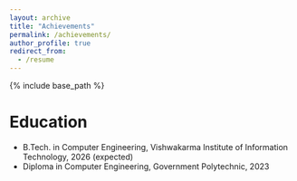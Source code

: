 ```yaml
---
layout: archive
title: "Achievements"
permalink: /achievements/
author_profile: true
redirect_from:
  - /resume
---
```


{% include base_path %}

# Education

- B.Tech. in Computer Engineering, Vishwakarma Institute of Information Technology, 2026 (expected)
- Diploma in Computer Engineering, Government Polytechnic, 2023
